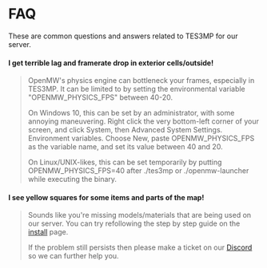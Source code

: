 # FAQ
These are common questions and answers related to TES3MP for our server.

#### I get terrible lag and framerate drop in exterior cells/outside!
> OpenMW's physics engine can bottleneck your frames, especially in TES3MP. It can be limited to by setting the environmental variable "OPENMW_PHYSICS_FPS" between 40-20.
>
>On Windows 10, this can be set by an administrator, with some annoying maneuvering. Right click the very bottom-left corner of your screen, and click System, then Advanced System Settings. Environment variables. Choose New, paste OPENMW_PHYSICS_FPS as the variable name, and set its value between 40 and 20.
>
>On Linux/UNIX-likes, this can be set temporarily by putting OPENMW_PHYSICS_FPS=40 after ./tes3mp or ./openmw-launcher while executing the binary.

#### I see yellow squares for some items and parts of the map!
> Sounds like you're missing models/materials that are being used on our server. You can try refollowing the step by step guide on the [install](https://dor.winterfang.com/guides/installing.html#step-by-step) page.
>
> If the problem still persists then please make a ticket on our [Discord](https://discord.gg/XG8r27R) so we can further help you.
